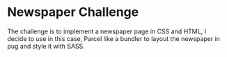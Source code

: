 # Newspaper Challenge

The challenge is to implement a newspaper page in CSS and HTML, I decide to use in this case, Parcel like a bundler to layout the newspaper in pug and style it with SASS.